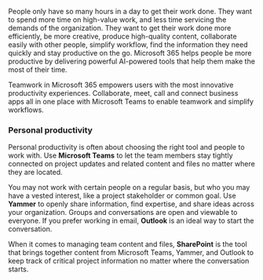 People only have so many hours in a day to get their work done. They want to spend more time on high-value work, and less time servicing the demands of the organization. They want to get their work done more efficiently, be more creative, produce high-quality content, collaborate easily with other people, simplify workflow, find the information they need quickly and stay productive on the go. Microsoft 365 helps people be more productive by delivering powerful AI-powered tools that help them make the most of their time.

Teamwork in Microsoft 365 empowers users with the most innovative productivity experiences.  Collaborate, meet, call and connect business apps all in one place with Microsoft Teams to enable teamwork and simplify workflows.

### Personal productivity
Personal productivity is often about choosing the right tool and people to work with. Use **Microsoft Teams** to let the team members stay tightly connected on project updates and related content and files no matter where they are located. 

You may not work with certain people on a regular basis, but who you may have a vested interest, like a project stakeholder or common goal. Use **Yammer** to openly share information, find expertise, and share ideas across your organization. Groups and conversations are open and viewable to everyone. If you prefer working in email, **Outlook** is an ideal way to start the conversation. 

When it comes to managing team content and files, **SharePoint** is the tool that brings together content from Microsoft Teams, Yammer, and Outlook to keep track of critical project information no matter where the conversation starts.
